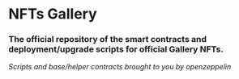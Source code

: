 # NFTs Gallery

### The official repository of the smart contracts and deployment/upgrade scripts for official Gallery NFTs.

*Scripts and base/helper contracts brought to you by openzeppelin*
